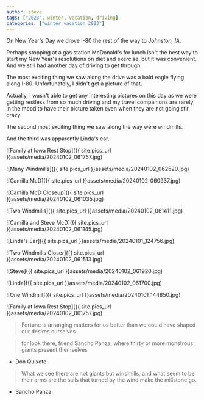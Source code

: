 ```yaml
---
author: steve
tags: ["2023", winter, vacation, driving]
categories: ["winter vacation 2023"]
---
```

On New Year's Day we drove I-80 the rest of the way to *Johnston, IA*.  

Perhaps stopping at a gas station McDonald's for lunch isn't the best way to start my New Year's resolutions on diet and exercise, but it was convenient. And we still had another day of driving to get through.  

The most exciting thing we saw along the drive was a bald eagle flying along I-80. Unfortunately, I didn't get a picture of that.  

Actually, I wasn't able to get any interesting pictures on this day as we were getting restless from so much driving and my travel companions are rarely in the mood to have their picture taken even when they are not going stir crazy.  

The second most exciting thing we saw along the way were windmills.  

And the third was apparently Linda's ear.  

![Family at Iowa Rest Stop]({{ site.pics_url }}assets/media/20240102_061757.jpg)  

![Many Windmills]({{ site.pics_url }}assets/media/20240102_062520.jpg)  

![Camilla McD]({{ site.pics_url }}assets/media/20240102_060937.jpg)  

![Camilla McD Closeup]({{ site.pics_url }}assets/media/20240102_061035.jpg)  

![Two Windmills]({{ site.pics_url }}assets/media/20240102_061411.jpg)  

![Camilla and Steve McD]({{ site.pics_url }}assets/media/20240102_061145.jpg)  

![Linda's Ear]({{ site.pics_url }}assets/media/20240101_124756.jpg)  

![Two Windmills Closer]({{ site.pics_url }}assets/media/20240102_061513.jpg)  

![Steve]({{ site.pics_url }}assets/media/20240102_061920.jpg)  

![Linda]({{ site.pics_url }}assets/media/20240102_061700.jpg)  

![One Windmill]({{ site.pics_url }}assets/media/20240101_144850.jpg)  

![Family at Iowa Rest Stop]({{ site.pics_url }}assets/media/20240102_061757.jpg)  
  
  
> Fortune is arranging matters for us better than we could have shaped our desires ourselves  

> for look there, friend Sancho Panza, where thirty or more monstrous giants present themselves  

- Don Quixote  
  

> What we see there are not giants but windmills, and what seem to be their arms are the sails that turned by the wind make the millstone go.  

- Sancho Panza  
